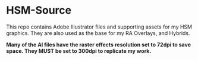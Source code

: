 # HSM-Source

This repo contains Adobe Illustrator files and supporting assets for my HSM graphics. They are also used as the base for my RA Overlays, and Hybrids.

**Many of the AI files have the raster effects resolution set to 72dpi to save space. They MUST be set to 300dpi to replicate my work.**
